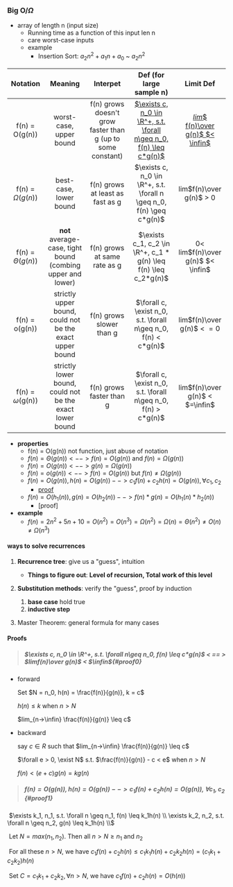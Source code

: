 ### Big O/$\Omega$
- array of length n (input size)
    - Running time as a function of this input len n
    - care worst-case inputs
    - example
      - Insertion Sort: $a_2n^2 + a_1n + a_0$ ~ $a_2n^2$

|Notation| Meaning | Interpet| Def (for large sample n) | Limit Def |
|:--:|:-:|:--:|:--:|:--:|
|f(n) = O(g(n))| worst-case, upper bound | f(n) grows doesn't grow faster than g (up to some constant) | [$\exists c, n_0 \in \R^+, s.t. \forall n\geq n_0,  f(n) \leq c*g(n)$](#proof0) | [$lim$$ f(n)\over g(n)$  $< \infin$](#proof0) |
|f(n) = $\Omega(g(n))$ | best-case, lower bound | f(n) grows at least as fast as g | $\exists c, n_0 \in \R^+,  s.t. \forall n \geq n_0, f(n) \geq c*g(n)$ | lim$f(n)\over g(n)$ > $0$ |
|f(n) = $\Theta(g(n))$ | **not** average-case, tight bound (combing upper and lower) | f(n) grows at same rate as g | $\exists c_1, c_2 \in \R^+,  c_1 * g(n) \leq f(n) \leq c_2*g(n)$  | $0 <$ lim$f(n)\over g(n)$  $< \infin$ |
|f(n) = o(g(n))| strictly upper bound, could not be the exact upper bound | f(n) grows slower than g | $\forall c, \exist n_0, s.t. \forall n\geq n_0,  f(n) < c*g(n)$ | lim$f(n)\over g(n)$ < $=0$|
|f(n) = $\omega$(g(n))| strictly lower bound, could not be the exact lower bound | f(n) grows faster than g | $\forall c, \exist n_0, s.t. \forall n\geq n_0,  f(n) > c*g(n)$ | lim$f(n)\over g(n)$ < $=\infin$|



- **properties**
  - f(n) = O(g(n)) not function, just abuse of notation
  - $f(n) = \Theta(g(n)) <--> f(n) = O(g(n))$ and $f(n) = \Omega(g(n))$
  - $f(n) = O(g(n)) <--> g(n) = \Omega(g(n))$
  - $f(n) = o(g(n)) <--> f(n) = O(g(n))$  but  $f(n) \neq \Omega(g(n))$
  - $f(n) = O(g(n)), h(n) = O(g(n)) --> c_1f(n) + c_2h(n) = O(g(n)), \forall c_1, c_2$ 
    - [proof](#proof1)
  - $f(n) = O(h_1(n)), g(n) = O(h_2(n)) --> f(n)*g(n) = O(h_1(n) * h_2(n))$
    - [proof]
- **example**
  - $f(n) = 2n^2 + 5n + 10 = O(n^2) = O(n^3) = \Omega(n^2) = \Omega(n) = \Theta(n^2) \neq O(n) \neq \Omega(n^3)$




#### ways to solve recurrences
1. **Recurrence tree**: give us a "guess", intuition
   - **Things to figure out**: **Level of recursion, Total work of this level**
2. **Substitution methods**: verify the "guess", proof by induction
   1. **base case** hold true
   2. **inductive step**

3. Master Theorem: general formula for many cases



#### Proofs

> ##### $\exists c, n_0 \in \R^+, s.t. \forall n\geq n_0,  f(n) \leq c*g(n)$ < == >  $limf(n)\over g(n)$ < $\infin${#proof0}

 - forward

   Set $N = n_0, h(n) = \frac{f(n)}{g(n)}, k = c$

   $h(n) \leq k$ when $n > N$

   $lim_{n->\infin} \frac{f(n)}{g(n)} \leq c$

 - backward

   say $c\in R$ such that $lim_{n->\infin} \frac{f(n)}{g(n)} \leq c$

   $\forall e > 0, \exist N$  s.t. $\frac{f(n)}{g(n)} - c < e$ when $n > N$

   $f(n) < (e+c) g(n) = kg(n)$
   
   

> ##### $f(n) = O(g(n)), h(n) = O(g(n)) --> c_1f(n) + c_2h(n) = O(g(n)), \forall c_1, c_2$ {#proof1}

​	$\exists k_1, n_1, s.t. \forall n \geq n_1, f(n) \leq k_1h(n) \\
\exists k_2, n_2, s.t. \forall n \geq n_2, g(n) \leq k_1h(n) \\$

​	Let $N = max(n_1, n_2)$. Then all $n>N\geq n_1$ and $n_2$

​	For all these $n > N$, we have $c_1f(n) + c_2h(n) \leq c_1k_1h(n) + c_2k_2h(n) = (c_1k_1 + c_2k_2)h(n)$

​	Set $C = c_1k_1 + c_2k_2, \forall n>N$, we have $c_1f(n) + c_2h(n) = O(h(n))$



